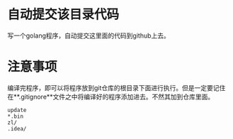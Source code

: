 # 自动提交该目录代码
写一个golang程序，自动提交这里面的代码到github上去。

# 注意事项
编译完程序，即可以将程序放到git仓库的根目录下面进行执行。但是一定要记住在**.gitignore**文件之中将编译好的程序添加进去。不然其加到仓库里面。

```git
update
*.bin
zl/
.idea/
```
